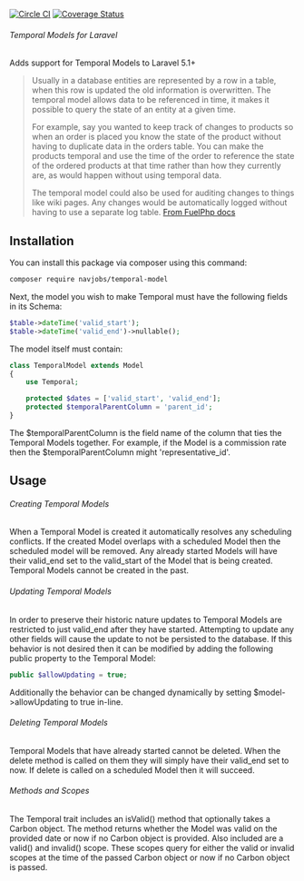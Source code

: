 [![Circle CI](https://circleci.com/gh/navjobs/temporal-models.svg?style=shield)](https://circleci.com/gh/navjobs/temporal-models)
[![Coverage Status](https://coveralls.io/repos/github/navjobs/temporal-models/badge.svg?branch=master)](https://coveralls.io/github/navjobs/temporal-models?branch=master)

###### Temporal Models for Laravel
Adds support for Temporal Models to Laravel 5.1+

> Usually in a database entities are represented by a row in a table, when this row is updated the old information is
> overwritten. The temporal model allows data to be referenced in time, it makes it possible to query the state of an
> entity at a given time.
>
> For example, say you wanted to keep track of changes to products so when an order is placed you know the state of the
> product without having to duplicate data in the orders table. You can make the products temporal and use the time of
> the order to reference the state of the ordered products at that time rather than how they currently are, as would
> happen without using temporal data.
>
> The temporal model could also be used for auditing changes to things like wiki pages. Any changes would be
> automatically logged without having to use a separate log table.
[From FuelPhp docs](http://fuelphp.com/dev-docs/packages/orm/model/temporal.html)

## Installation

You can install this package via composer using this command:

```bash
composer require navjobs/temporal-model
```

Next, the model you wish to make Temporal must have the following fields in its Schema:

```php
$table->dateTime('valid_start');
$table->dateTime('valid_end')->nullable();
```

The model itself must contain:

```php
class TemporalModel extends Model
{
    use Temporal;

    protected $dates = ['valid_start', 'valid_end'];
    protected $temporalParentColumn = 'parent_id';
}
```

The $temporalParentColumn is the field name of the column that ties the Temporal Models together. For example, if the
Model is a commission rate then the $temporalParentColumn might 'representative_id'.

## Usage

###### Creating Temporal Models
When a Temporal Model is created it automatically resolves any scheduling conflicts. If the created Model overlaps with
a scheduled Model then the scheduled model will be removed. Any already started Models will have their
valid_end set to the valid_start of the Model that is being created. Temporal Models cannot be created in the
past.

###### Updating Temporal Models
In order to preserve their historic nature updates to Temporal Models are restricted to just valid_end after
they have started. Attempting to update any other fields will cause the update to not be persisted to the database.
If this behavior is not desired then it can be modified by adding the following public property to the Temporal Model:

```php
public $allowUpdating = true;
```

Additionally the behavior can be changed dynamically by setting $model->allowUpdating to true in-line.

###### Deleting Temporal Models
Temporal Models that have already started cannot be deleted. When the delete method is called on them they will simply
have their valid_end set to now. If delete is called on a scheduled Model then it will succeed.

###### Methods and Scopes
The Temporal trait includes an isValid() method that optionally takes a Carbon object. The method returns whether the
Model was valid on the provided date or now if no Carbon object is provided. Also included are a valid() and invalid()
scope. These scopes query for either the valid or invalid scopes at the time of the passed Carbon object or now if no
Carbon object is passed.


